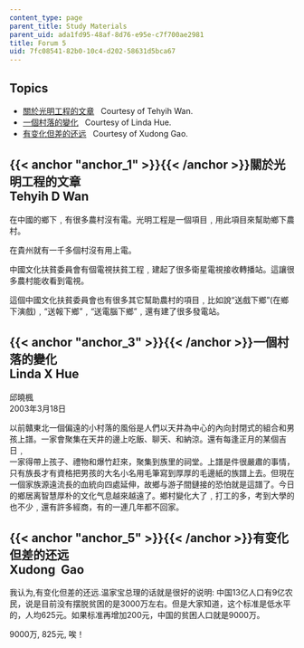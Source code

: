 ```yaml
---
content_type: page
parent_title: Study Materials
parent_uid: ada1fd95-48af-8d76-e95e-c7f700ae2981
title: Forum 5
uid: 7fc08541-82b0-10c4-d202-58631d5bca67
---
```


Topics
------

*   [關於光明工程的文章](#anchor_1)   Courtesy of Tehyih Wan.  
    [](#anchor_2)
*   [一個村落的變化](#anchor_3)   Courtesy of Linda Hue.  
    [](#anchor_4)
*   [有变化但差的还远](#anchor_5)   Courtesy of Xudong Gao.

{{< anchor "anchor_1" >}}{{< /anchor >}}關於光明工程的文章  
Tehyih D Wan
----------------------------------------------------------------

在中國的鄉下﹐有很多農村沒有電。光明工程是一個項目﹐用此項目來幫助鄉下農村。  
  
在貴州就有一千多個村沒有用上電。  
  
中國文化扶貧委員會有個電視扶貧工程﹐建起了很多衛星電視接收轉播站。這讓很多農村能收看到電視。  
  
這個中國文化扶貧委員會也有很多其它幫助農村的項目﹐比如說“送戲下鄉”(在鄉下演戲)﹐“送報下鄉”﹐“送電腦下鄉”﹐還有建了很多發電站。

{{< anchor "anchor_3" >}}{{< /anchor >}}一個村落的變化  
Linda X Hue
-------------------------------------------------------------

邱曉楓  
2003年3月18日  
  
以前贛東北一個偏遠的小村落的風俗是人們以天井為中心的內向封閉式的組合和男  
孩上譜。一家會聚集在天井的邊上吃飯、聊天、和納涼。還有每逢正月的某個吉日﹐  
一家得帶上孩子、禮物和爆竹赶來，聚集到族里的祠堂。上譜是件很嚴肅的事情，  
只有族長才有資格把男孩的大名小名用毛筆寫到厚厚的毛邊紙的族譜上去。但現在  
一個家族源遠流長的血統向四處延伸，故鄉与游子間鏈接的恐怕就是這譜了。今日  
的鄉居离智慧厚朴的文化气息越來越遠了。鄉村變化大了﹐打工的多，考到大學的  
也不少﹐還有許多經商，有的一連几年都不回家。

{{< anchor "anchor_5" >}}{{< /anchor >}}有变化但差的还远  
Xudong  Gao
--------------------------------------------------------------

我认为,有变化但差的还远.温家宝总理的话就是很好的说明: 中国13亿人口有9亿农民，说是目前没有摆脱贫困的是3000万左右。但是大家知道，这个标准是低水平的，人均625元。如果标准再增加200元，中国的贫困人口就是9000万。  
  
9000万, 825元, 唉！